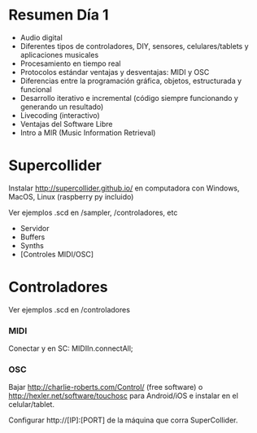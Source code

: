 # Resumen Día 1
* Audio digital
* Diferentes tipos de controladores, DIY, sensores, celulares/tablets y aplicaciones musicales
* Procesamiento en tiempo real
* Protocolos estándar ventajas y desventajas: MIDI y OSC
* Diferencias entre la programación gráfica, objetos, estructurada y funcional
* Desarrollo iterativo e incremental (código siempre funcionando y generando un resultado)
* Livecoding (interactivo)
* Ventajas del Software Libre
* Intro a MIR (Music Information Retrieval)

# Supercollider

Instalar http://supercollider.github.io/ en computadora con Windows, MacOS, Linux (raspberry py incluido)

Ver ejemplos .scd en /sampler, /controladores, etc

* Servidor
* Buffers
* Synths
* [Controles MIDI/OSC]

# Controladores

Ver ejemplos .scd en /controladores

### MIDI

Conectar y en SC: MIDIIn.connectAll;

### OSC

Bajar http://charlie-roberts.com/Control/ (free software) o http://hexler.net/software/touchosc para Android/iOS e instalar en el celular/tablet. 

Configurar http://[IP]:[PORT] de la máquina que corra SuperCollider.

